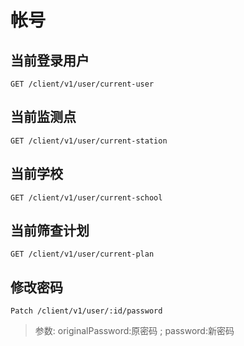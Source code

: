 # 帐号

## 当前登录用户

```
GET /client/v1/user/current-user
```

## 当前监测点

```
GET /client/v1/user/current-station
```

## 当前学校

```
GET /client/v1/user/current-school
```

## 当前筛查计划

```
GET /client/v1/user/current-plan
```

## 修改密码

```
Patch /client/v1/user/:id/password
```
> 参数:  originalPassword:原密码 ; password:新密码
